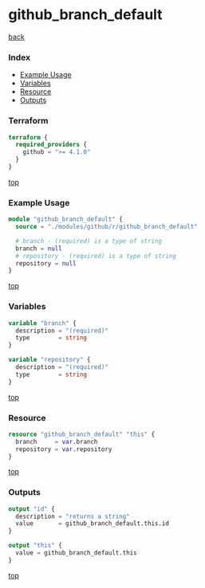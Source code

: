 # github_branch_default

[back](../github.md)

### Index

- [Example Usage](#example-usage)
- [Variables](#variables)
- [Resource](#resource)
- [Outputs](#outputs)

### Terraform

```terraform
terraform {
  required_providers {
    github = ">= 4.1.0"
  }
}
```

[top](#index)

### Example Usage

```terraform
module "github_branch_default" {
  source = "./modules/github/r/github_branch_default"

  # branch - (required) is a type of string
  branch = null
  # repository - (required) is a type of string
  repository = null
}
```

[top](#index)

### Variables

```terraform
variable "branch" {
  description = "(required)"
  type        = string
}

variable "repository" {
  description = "(required)"
  type        = string
}
```

[top](#index)

### Resource

```terraform
resource "github_branch_default" "this" {
  branch     = var.branch
  repository = var.repository
}
```

[top](#index)

### Outputs

```terraform
output "id" {
  description = "returns a string"
  value       = github_branch_default.this.id
}

output "this" {
  value = github_branch_default.this
}
```

[top](#index)